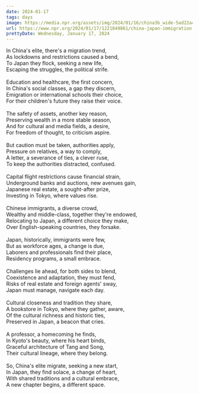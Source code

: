 ```yaml
---
date: 2024-01-17
tags: days
image: https://media.npr.org/assets/img/2024/01/16/china3b_wide-5ad22a40ed8c518bb000332763bafa0acd75ca21-s1400-c100.jpg
url: https://www.npr.org/2024/01/17/1221849861/china-japan-immigration
prettyDate: Wednesday, January 17, 2024
---
```

In China's elite, there's a migration trend,<br>As lockdowns and restrictions caused a bend,<br>To Japan they flock, seeking a new life,<br>Escaping the struggles, the political strife.<br><br>Education and healthcare, the first concern,<br>In China's social classes, a gap they discern,<br>Emigration or international schools their choice,<br>For their children's future they raise their voice.<br><br>The safety of assets, another key reason,<br>Preserving wealth in a more stable season,<br>And for cultural and media fields, a desire,<br>For freedom of thought, to criticism aspire.<br><br>But caution must be taken, authorities apply,<br>Pressure on relatives, a way to comply,<br>A letter, a severance of ties, a clever ruse,<br>To keep the authorities distracted, confused.<br><br>Capital flight restrictions cause financial strain,<br>Underground banks and auctions, new avenues gain,<br>Japanese real estate, a sought-after prize,<br>Investing in Tokyo, where values rise.<br><br>Chinese immigrants, a diverse crowd,<br>Wealthy and middle-class, together they're endowed,<br>Relocating to Japan, a different choice they make,<br>Over English-speaking countries, they forsake.<br><br>Japan, historically, immigrants were few,<br>But as workforce ages, a change is due,<br>Laborers and professionals find their place,<br>Residency programs, a small embrace.<br><br>Challenges lie ahead, for both sides to blend,<br>Coexistence and adaptation, they must fend,<br>Risks of real estate and foreign agents' sway,<br>Japan must manage, navigate each day.<br><br>Cultural closeness and tradition they share,<br>A bookstore in Tokyo, where they gather, aware,<br>Of the cultural richness and historic ties,<br>Preserved in Japan, a beacon that cries.<br><br>A professor, a homecoming he finds,<br>In Kyoto's beauty, where his heart binds,<br>Graceful architecture of Tang and Song,<br>Their cultural lineage, where they belong.<br><br>So, China's elite migrate, seeking a new start,<br>In Japan, they find solace, a change of heart,<br>With shared traditions and a cultural embrace,<br>A new chapter begins, a different space.